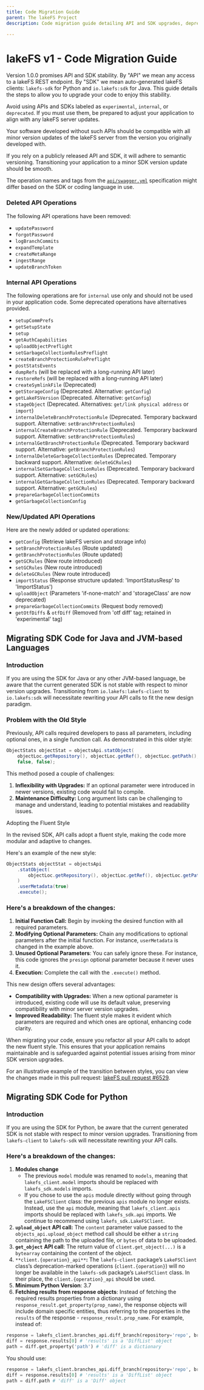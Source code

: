 ```yaml
---
title: Code Migration Guide
parent: The lakeFS Project
description: Code migration guide detailing API and SDK upgrades, deprecated and new API operations, and SDK migration processes for both Java/JVM and Python with code refactoring examples for improved stability and compatibility.

---
```


# lakeFS v1 - Code Migration Guide

Version 1.0.0 promises API and SDK stability. By "API" we mean any access to a lakeFS REST endpoint. By "SDK" we mean auto-generated lakeFS clients: `lakefs-sdk` for Python and `io.lakefs:sdk` for Java. This guide details the steps to allow you to upgrade your code to enjoy this stability.

Avoid using APIs and SDKs labeled as `experimental`, `internal`, or `deprecated`. If you must use them, be prepared to adjust your application to align with any lakeFS server updates.

Your software developed without such APIs should be compatible with all minor version updates of the lakeFS server from the version you originally developed with.

If you rely on a publicly released API and SDK, it will adhere to semantic versioning. Transitioning your application to a minor SDK version update should be smooth.

The operation names and tags from the [`api/swagger.yml`](https://github.com/treeverse/lakeFS/blob/7d9feeb0211a637e2b8a63abaa629efc968d7c9e/api/swagger.yml) specification might differ based on the SDK or coding language in use.

### Deleted API Operations

The following API operations have been removed:

- `updatePassword`
- `forgotPassword`
- `logBranchCommits`
- `expandTemplate`
- `createMetaRange`
- `ingestRange`
- `updateBranchToken`

### Internal API Operations

The following operations are for `internal` use only and should not be used in your application code. Some deprecated operations have alternatives provided.  

- `setupCommPrefs`
- `getSetupState`
- `setup`
- `getAuthCapabilities`
- `uploadObjectPreflight`
- `setGarbageCollectionRulesPreflight`
- `createBranchProtectionRulePreflight`
- `postStatsEvents`
- `dumpRefs` (will be replaced with a long-running API later)
- `restoreRefs` (will be replaced with a long-running API later)
- `createSymlinkFile` (Deprecated)
- `getStorageConfig` (Deprecated. Alternative: `getConfig`)
- `getLakeFSVersion` (Deprecated. Alternative: `getConfig`)
- `stageObject` (Deprecated. Alternatives: `get/link physical address` or `import`)
- `internalDeleteBranchProtectionRule` (Deprecated. Temporary backward support. Alternative: `setBranchProtectionRules`)
- `internalCreateBranchProtectionRule` (Deprecated. Temporary backward support. Alternative: `setBranchProtectionRules`)
- `internalGetBranchProtectionRule` (Deprecated. Temporary backward support. Alternative: `getBranchProtectionRules`)
- `internalDeleteGarbageCollectionRules` (Deprecated. Temporary backward support. Alternative: `deleteGCRules`)
- `internalSetGarbageCollectionRules` (Deprecated. Temporary backward support. Alternative: `setGCRules`)
- `internalGetGarbageCollectionRules` (Deprecated. Temporary backward support. Alternative: `getGCRules`)
- `prepareGarbageCollectionCommits`
- `getGarbageCollectionConfig`

### New/Updated API Operations

Here are the newly added or updated operations:  

- `getConfig` (Retrieve lakeFS version and storage info)
- `setBranchProtectionRules` (Route updated)
- `getBranchProtectionRules` (Route updated)
- `getGCRules` (New route introduced)
- `setGCRules` (New route introduced)
- `deleteGCRules` (New route introduced)
- `importStatus` (Response structure updated: 'ImportStatusResp' to 'ImportStatus')
- `uploadObject` (Parameters 'if-none-match' and 'storageClass' are now deprecated)
- `prepareGarbageCollectionCommits` (Request body removed)
- `getOtfDiffs` & `otfDiff` (Removed from 'otf diff' tag; retained in 'experimental' tag)

## Migrating SDK Code for Java and JVM-based Languages

### Introduction

If you are using the SDK for Java or any other JVM-based language, be aware that the current generated SDK is not stable with respect to minor version upgrades. Transitioning from `io.lakefs:lakefs-client` to `io.lakefs:sdk` will necessitate rewriting your API calls to fit the new design paradigm.


### Problem with the Old Style

Previously, API calls required developers to pass all parameters, including optional ones, in a single function call. As demonstrated in this older style:  

```java
ObjectStats objectStat = objectsApi.statObject(  
    objectLoc.getRepository(), objectLoc.getRef(), objectLoc.getPath(),  
    false, false);
```

This method posed a couple of challenges:

1. **Inflexibility with Upgrades:** If an optional parameter were introduced in newer versions, existing code would fail to compile.
2. **Maintenance Difficulty:** Long argument lists can be challenging to manage and understand, leading to potential mistakes and readability issues.

Adopting the Fluent Style

In the revised SDK, API calls adopt a fluent style, making the code more modular and adaptive to changes.  

Here's an example of the new style:

```java
ObjectStats objectStat = objectsApi  
    .statObject(  
        objectLoc.getRepository(), objectLoc.getRef(), objectLoc.getPath()  
    )  
    .userMetadata(true)  
    .execute();
```


### Here's a breakdown of the changes:

1. **Initial Function Call:** Begin by invoking the desired function with all required parameters.
2. **Modifying Optional Parameters:** Chain any modifications to optional parameters after the initial function. For instance, `userMetadata` is changed in the example above.
3. **Unused Optional Parameters**: You can safely ignore these. For instance, this code ignores the `presign` optional parameter because it never uses it.
4. **Execution:** Complete the call with the `.execute()` method.

This new design offers several advantages:

- **Compatibility with Upgrades:** When a new optional parameter is introduced, existing code will use its default value, preserving compatibility with minor server version upgrades.
- **Improved Readability:** The fluent style makes it evident which parameters are required and which ones are optional, enhancing code clarity.

When migrating your code, ensure you refactor all your API calls to adopt the new fluent style. This ensures that your application remains maintainable and is safeguarded against potential issues arising from minor SDK version upgrades.

For an illustrative example of the transition between styles, you can view the changes made in this pull request: [lakeFS pull request #6529](https://github.com/treeverse/lakeFS/pull/6529/files#diff-4c50b9ac3bf6bfc05e3b6ff0fbe2fd3214f31afb5b449732d90efe5f97f67167R666).


## Migrating SDK Code for Python

### Introduction

If you are using the SDK for Python, be aware that the current generated SDK is not stable with respect to minor version upgrades. Transitioning from `lakefs-client` to `lakefs-sdk` will necessitate rewriting your API calls.

### Here's a breakdown of the changes:

1. **Modules change**
   - The previous `model` module was renamed to `models`, meaning that `lakefs_client.model` imports should be replaced with `lakefs_sdk.models` imports.
   - If you chose to use the `apis` module directly without going through the `LakeFSClient` class: the previous `apis` module no longer exists. Instead, use the `api` module, meaning that `lakefs_client.apis` imports should be replaced with `lakefs_sdk.api` imports. We continue to recommend using `lakefs_sdk.LakeFSClient`.
2. **`upload_object` API call:** The `content` parameter value passed to the `objects_api.upload_object` method call should be either a `string` containing the path to the uploaded file, or `bytes` of data to be uploaded.
3. **`get_object`** **API call**: The return value of `client.get_object(...)` is a `bytearray` containing the content of the object.
4. `**client.{operation}_api**`**:** The `lakefs-client` package’s `LakeFSClient` class’s deprecation-marked operations (`client.{operation}`) will no longer be available in the `lakefs-sdk` package’s `LakeFSClient` class. In their place, the `client.{operation}_api` should be used.
5. **Minimum Python Version**: 3.7
6. **Fetching results from response objects**: Instead of fetching the required results properties from a dictionary using `response_result.get_property(prop_name)`, the response objects will include domain specific entities, thus referring to the properties in the `results` of the response - `response_result.prop_name`. For example, instead of:

```python
response = lakefs_client.branches_api.diff_branch(repository='repo', branch='main')  
diff = response.results[0] # 'results' is a 'DiffList' object  
path = diff.get_property('path') # 'diff' is a dictionary
```

You should use:

```python
response = lakefs_client.branches_api.diff_branch(repository='repo', branch='main')  
diff = response.results[0] # 'results' is a 'DiffList' object  
path = diff.path # 'diff' is a 'Diff' object
```

